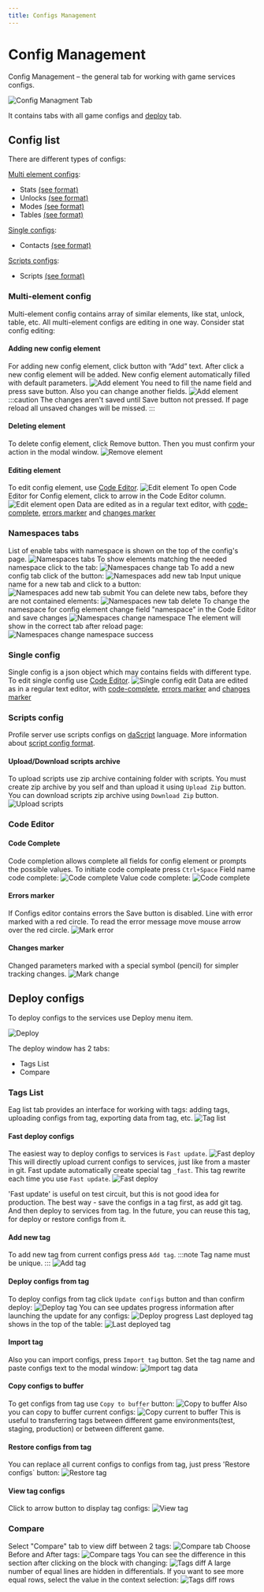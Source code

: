 ```yaml
---
title: Configs Management
---
```


# Config Management

Config Management – the general tab for working with game services configs.

![Config Managment Tab](./images/config-management.png)

It contains tabs with all game configs and [deploy](#deploy) tab.

## Config list

There are different types of configs:

[Multi element configs](#multi-element-config):
* Stats        [(see format)](../configs-format/stats-config-format.md)
* Unlocks      [(see format)](../configs-format/unlocks-config-format.md)
* Modes        [(see format)](../configs-format/modes-config-format.md)
* Tables       [(see format)](../configs-format/tables-config-format.md)

[Single configs](#single-config):
* Contacts     [(see format)](../configs-format/contacts-config-format.md)

[Scripts configs](#scripts-config):
* Scripts      [(see format)](../configs-format/profile-config-format.md)

### Multi-element config
Multi-element config contains array of similar elements, like stat, unlock, table, etc. All multi-element configs are editing in one way.
Consider stat config editing:

#### Adding new config element
For adding new config element, click button with “Add” text. After click a new config element will be added.
New config element automatically filled with default parameters.
![Add element](./images/add-element.png)
You need to fill the name field and press save button. Also you can change another fields.
![Add element](./images/add-element_save.png)
:::caution
The changes aren't saved until Save button not pressed. If page reload all unsaved changes will be missed.
:::

#### Deleting element
To delete config element, click Remove button. Then you must confirm your action in the modal window.
![Remove element](./images/remove-element.png)

#### Editing element
To edit config element, use [Code Editor](#code-editor).
![Edit element](./images/edit-element.png)
To open Code Editor for Config element, click to arrow in the Code Editor column.
![Edit element open](./images/edit-element-open.png)
Data are edited as in a regular text editor, with [code-complete](#code-complete), [errors marker](#errors-marker) and [changes marker](#changes-marker)

### Namespaces tabs
List of enable tabs with namespace is shown on the top of the config's page.
![Namespaces tabs](./images/namespaces-tabs.png)
To show elements matching the needed namespace click to the tab:
![Namespaces change tab](./images/namespaces-change-tab.png)
To add a new config tab click of the button:
![Namespaces add new tab](./images/namespaces-add-new-tab.png)
Input unique name for a new tab and click to a button:
![Namespaces add new tab submit](./images/namespaces-add-new-tab-submit.png)
You can delete new tabs, before they are not contained elements:
![Namespaces new tab delete](./images/namespaces-new-tab-delete.png)
To change the namespace for config element change field "namespace" in the Code Editor and save changes
![Namespaces change namespace](./images/namespaces-change-namespace.png)
The element will show in the correct tab after reload page:
![Namespaces change namespace success](./images/namespaces-change-namespace-success.png)

### Single config
Single config is a json object which may contains fields with different type.
To edit single config use [Code Editor](#code-editor).
![Single config edit](./images/single-edit.png)
Data are edited as in a regular text editor, with [code-complete](#code-complete), [errors marker](#errors-marker) and [changes marker](#changes-marker)

### Scripts config
Profile server use scripts configs on [daScript](https://dascript.org/) language.
More information about [script config format](../configs-format/profile-config-format.md).

#### Upload/Download scripts archive
To upload scripts use zip archive containing folder with scripts.
You must create zip archive by you self and than upload it using `Upload Zip` button.
You can download scripts zip archive using `Download Zip` button.
![Upload scripts](./images/scripts.png)

### Code Editor
#### Code Complete
Code completion allows complete all fields for config element or prompts the possible values.
To initiate code compleate press `Ctrl+Space`
Field name code complete:
![Code complete](./images/code-complete-field.png)
Value code complete:
![Code complete](./images/code-complete-value.png)

#### Errors marker
If Configs editor contains errors the Save button is disabled. Line with error marked with a red circle.
To read the error message move mouse arrow over the red circle.
![Mark error](./images/mark-error.png)

#### Changes marker
Changed parameters marked with a special symbol (pencil) for simpler tracking changes.
![Mark change](./images/mark-change.png)

## Deploy configs
To deploy configs to the services use Deploy menu item.

![Deploy](./images/deploy.png)

The deploy window has 2 tabs:
* Tags List
* Compare

### Tags List
Еag list tab provides an interface for working with tags: adding tags, uploading configs from tag, exporting data from tag, etc.
![Tag list](./images/tag-list-tab.png)

#### Fast deploy configs
The easiest way to deploy configs to services is `Fast update`.
![Fast deploy](./images/fast-deploy.png)
This will directly upload current configs to services, just like from a master in git.
Fast update automatically create special tag `_fast`. This tag rewrite each time you use `Fast update`.
![Fast deploy](./images/fast-deploy-tag.png)

'Fast update' is useful on test circuit, but this is not good idea for production.
The best way - save the configs in a tag first, as add git tag. And then deploy to services from tag.
In the future, you can reuse this tag, for deploy or restore configs from it.

#### Add new tag
To add new tag from current configs press `Add tag`.
:::note
Tag name must be unique.
:::
![Add tag](./images/add-tag.png)

#### Deploy configs from tag
To deploy configs from tag click `Update configs` button and than confirm deploy:
![Deploy tag](./images/deploy-tag.png)
You can see updates progress information after launching the update for any configs:
![Deploy progress](./images/deploy-progress.png)
Last deployed tag shows in the top of the table:
![Last deployed tag](./images/last-deployed-tag.png)

#### Import tag
Also you can import configs, press `Import tag` button. Set the tag name and paste configs text to the modal window:
![Import tag data](./images/import-tag.png)

#### Copy configs to buffer
To get configs from tag use `Copy to buffer` button:
![Copy to buffer](./images/copy-tag-to-buffer.png)
Also you can copy to buffer current configs:
![Copy current to buffer](./images/copy-current-to-buffer.png)
This is useful to transferring tags between different game environments(test, staging, production) or between different game.

#### Restore configs from tag
You can replace all current configs to configs from tag, just press 'Restore configs` button:
![Restore tag](./images/restore-tag.png)

#### View tag configs
Click to arrow button to display tag configs:
![View tag](./images/view-tag.png)

### Compare
Select "Compare" tab to view diff between 2 tags:
![Compare tab](./images/compare-tab.png)
Choose Before and After tags:
![Compare tags](./images/compare-tags.png)
You can see the difference in this section after clicking on the block with changing:
![Tags diff](./images/tags-diff.png)
A large number of equal lines are hidden in differentials. If you want to see more equal rows, select the value in the context selection:
![Tags diff rows](./images/tags-diff-rows.png)
